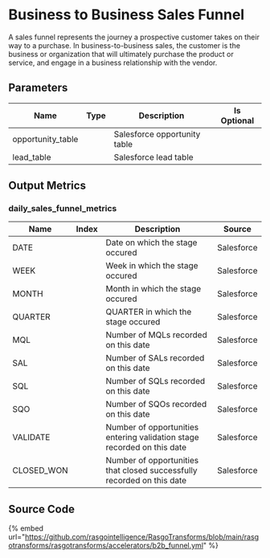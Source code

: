 # Business to Business Sales Funnel

A sales funnel represents the journey a prospective customer takes on their way to a purchase. In business-to-business sales, the customer is the business or organization that will ultimately purchase the product or service, and engage in a business relationship with the vendor.

## Parameters

|       Name        | Type |         Description          | Is Optional |
| ----------------- | ---- | ---------------------------- | ----------- |
| opportunity_table |      | Salesforce opportunity table |             |
| lead_table        |      | Salesforce lead table        |             |


## Output Metrics

### daily_sales_funnel_metrics

|    Name    | Index |                               Description                               |   Source   |
| ---------- | ----- | ----------------------------------------------------------------------- | ---------- |
| DATE       |       | Date on which the stage occured                                         | Salesforce |
| WEEK       |       | Week in which the stage occured                                         | Salesforce |
| MONTH      |       | Month in which the stage occured                                        | Salesforce |
| QUARTER    |       | QUARTER in which the stage occured                                      | Salesforce |
| MQL        |       | Number of MQLs recorded on this date                                    | Salesforce |
| SAL        |       | Number of SALs recorded on this date                                    | Salesforce |
| SQL        |       | Number of SQLs recorded on this date                                    | Salesforce |
| SQO        |       | Number of SQOs recorded on this date                                    | Salesforce |
| VALIDATE   |       | Number of opportunities entering validation stage recorded on this date | Salesforce |
| CLOSED_WON |       | Number of opportunities that closed successfully recorded on this date  | Salesforce |


## Source Code

{% embed url="https://github.com/rasgointelligence/RasgoTransforms/blob/main/rasgotransforms/rasgotransforms/accelerators/b2b_funnel.yml" %}